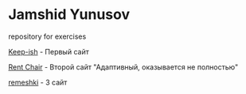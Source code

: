 # Jamshid Yunusov
repository for exercises


[Keep-ish](https://jamyunusov.github.io/first/ "Первое задание") - Первый сайт

[Rent Chair](https://jamyunusov.github.io/second/ "Второе задание") - Второй сайт "Адаптивный, оказывается не полностью"

[remeshki](https://jamyunusov.github.io/remeshki/ "Первое задание") - 3 сайт

